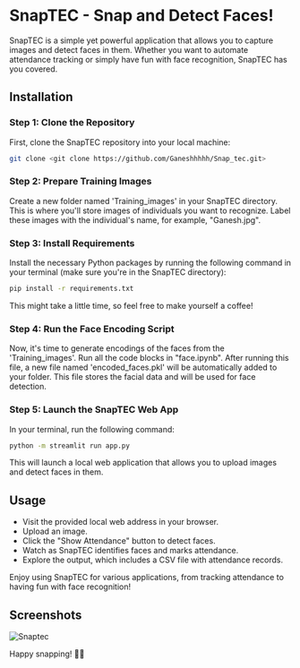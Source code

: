 # SnapTEC - Snap and Detect Faces!

SnapTEC is a simple yet powerful application that allows you to capture images and detect faces in them. Whether you want to automate attendance tracking or simply have fun with face recognition, SnapTEC has you covered.

## Installation

### Step 1: Clone the Repository

First, clone the SnapTEC repository into your local machine:

```bash
git clone <git clone https://github.com/Ganeshhhhh/Snap_tec.git>
```

### Step 2: Prepare Training Images

Create a new folder named 'Training_images' in your SnapTEC directory. This is where you'll store images of individuals you want to recognize. Label these images with the individual's name, for example, "Ganesh.jpg".

### Step 3: Install Requirements

Install the necessary Python packages by running the following command in your terminal (make sure you're in the SnapTEC directory):

```bash
pip install -r requirements.txt
```

This might take a little time, so feel free to make yourself a coffee!

### Step 4: Run the Face Encoding Script

Now, it's time to generate encodings of the faces from the 'Training_images'. Run all the code blocks in "face.ipynb". After running this file, a new file named 'encoded_faces.pkl' will be automatically added to your folder. This file stores the facial data and will be used for face detection.

### Step 5: Launch the SnapTEC Web App

In your terminal, run the following command:

```bash
python -m streamlit run app.py
```

This will launch a local web application that allows you to upload images and detect faces in them.

## Usage

- Visit the provided local web address in your browser.
- Upload an image.
- Click the "Show Attendance" button to detect faces.
- Watch as SnapTEC identifies faces and marks attendance.
- Explore the output, which includes a CSV file with attendance records.

Enjoy using SnapTEC for various applications, from tracking attendance to having fun with face recognition!

## Screenshots
![Snaptec](https://github.com/user-attachments/assets/6ec4dd02-d95a-43f6-a59d-584a12b7090d)

Happy snapping! 📸👤
